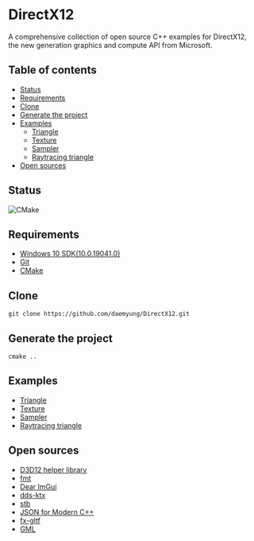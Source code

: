 # DirectX12
A comprehensive collection of open source C++ examples for DirectX12, the new generation graphics and compute API from Microsoft.

## Table of contents
+ [Status](#status)
+ [Requirements](#requirements)
+ [Clone](#clone)
+ [Generate the project](#generate-the-project)
+ [Examples](#examples)
    + [Triangle](https://github.com/daemyung/DirectX12/tree/master/triangle)
    + [Texture](https://github.com/daemyung/DirectX12/tree/master/texture)
    + [Sampler](https://github.com/daemyung/DirectX12/tree/master/sampler)
    + [Raytracing triangle](https://github.com/daemyung/DirectX12/tree/master/raytracing_triangle)
+ [Open sources](#open-sources)

## Status
![CMake](https://github.com/daemyung/DirectX12/workflows/CMake/badge.svg)

## Requirements
+ [Windows 10 SDK(10.0.19041.0)](https://developer.microsoft.com/ko-kr/windows/downloads/windows-10-sdk/)
+ [Git](https://git-scm.com/downloads)
+ [CMake](https://cmake.org/download/)

## Clone
```
git clone https://github.com/daemyung/DirectX12.git
```

## Generate the project
```
cmake ..
```

## Examples
+ [Triangle](https://github.com/daemyung/DirectX12/tree/master/triangle)
+ [Texture](https://github.com/daemyung/DirectX12/tree/master/texture)
+ [Sampler](https://github.com/daemyung/DirectX12/tree/master/sampler)
+ [Raytracing triangle](https://github.com/daemyung/DirectX12/tree/master/raytracing_triangle)

## Open sources
+ [D3D12 helper library](https://github.com/Microsoft/DirectX-Graphics-Samples/tree/master/Libraries/D3DX12)
+ [fmt](https://github.com/fmtlib/fmt)
+ [Dear ImGui](https://github.com/ocornut/imgui)
+ [dds-ktx](https://github.com/septag/dds-ktx)
+ [stb](https://github.com/nothings/stb)
+ [JSON for Modern C++](https://github.com/nlohmann/json)
+ [fx-gltf](https://github.com/jessey-git/fx-gltf)
+ [GML](https://github.com/ilmola/gml)